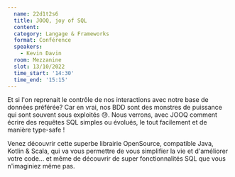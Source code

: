 ```yaml
---
  name: 22d1t2s6
  title: JOOQ, joy of SQL
  content:
  category: Langage & Frameworks
  format: Conférence 
  speakers: 
    - Kevin Davin
  room: Mezzanine
  slot: 13/10/2022
  time_start: '14:30'
  time_end: '15:15'
---
```

Et si l'on reprenait le contrôle de nos interactions avec notre base de données préférée? Car en vrai, nos BDD sont des monstres de puissance qui sont souvent sous exploités 😓. Nous verrons, avec JOOQ comment écrire des requêtes SQL simples ou évolués, le tout facilement et de manière type-safe !

Venez découvrir cette superbe librairie OpenSource, compatible Java, Kotlin & Scala, qui va vous permettre de vous simplifier la vie et d'améliorer votre code… et même de découvrir de super fonctionnalités SQL que vous n'imaginiez même pas.
